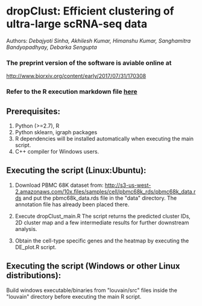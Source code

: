 # dropClust: Efficient clustering of ultra-large scRNA-seq data
Authors: _Debajyoti Sinha, Akhilesh Kumar, Himanshu Kumar, Sanghamitra Bandyopadhyay, Debarka Sengupta_

### The preprint version of the software is aviable online at 
http://www.biorxiv.org/content/early/2017/07/31/170308


### Refer to the R execution markdown file [here](https://debsin.github.io/dropClust/index.html)


## Prerequisites:
1. Python  (>=2.7), R
2. Python sklearn, igraph packages
3. R dependencies will be installed automatically when executing the main script.
4. C++ compiler for Windows users.


## Executing the script (Linux:Ubuntu):

1. Download PBMC 68K dataset from:
http://s3-us-west-2.amazonaws.com/10x.files/samples/cell/pbmc68k_rds/pbmc68k_data.rds
and put the pbmc68k_data.rds file in the "data" directory. The annotation file has already been placed there.

2. Execute dropClust_main.R
    The script returns the predicted cluster IDs, 2D cluster map and a few intermediate results for further downstream analysis.

3. Obtain the cell-type specific genes and the heatmap by executing the DE_plot.R script.


## Executing the script (Windows or other Linux distributions):

Build windows executable/binaries from "louvain/src" files inside the "louvain" directory before executing the main R script.

